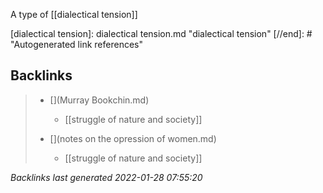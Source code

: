 A type of [[dialectical tension]]

[//begin]: # "Autogenerated link references for markdown compatibility"
[dialectical tension]: dialectical tension.md "dialectical tension"
[//end]: # "Autogenerated link references"

## Backlinks

> - [](Murray Bookchin.md)
>   - [[struggle of nature and society]]
>    
> - [](notes on the opression of women.md)
>   - [[struggle of nature and society]]

_Backlinks last generated 2022-01-28 07:55:20_
